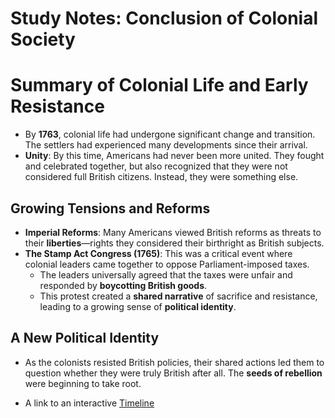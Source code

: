# Study Notes: Conclusion of Colonial Society

# Summary of Colonial Life and Early Resistance

- By **1763**, colonial life had undergone significant change and transition. The settlers had experienced many developments since their arrival.
- **Unity**: By this time, Americans had never been more united. They fought and celebrated together, but also recognized that they were not considered full British citizens. Instead, they were something else.

## Growing Tensions and Reforms

- **Imperial Reforms**: Many Americans viewed British reforms as threats to their **liberties**—rights they considered their birthright as British subjects.
- **The Stamp Act Congress (1765)**: This was a critical event where colonial leaders came together to oppose Parliament-imposed taxes.
  - The leaders universally agreed that the taxes were unfair and responded by **boycotting British goods**.
  - This protest created a **shared narrative** of sacrifice and resistance, leading to a growing sense of **political identity**.

## A New Political Identity

- As the colonists resisted British policies, their shared actions led them to question whether they were truly British after all. The **seeds of rebellion** were beginning to take root.

- A link to an interactive [Timeline](https://www.gilderlehrman.org/history-resources/online-exhibitions/timeline-colonization-and-settlement-1585-1763)
